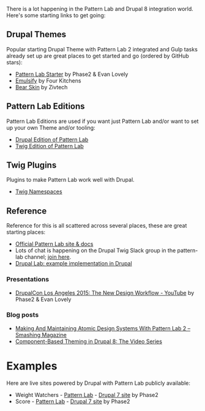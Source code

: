 ---
---

There is a lot happening in the Pattern Lab and Drupal 8 integration world. Here's some starting links to get going:

## Drupal Themes

Popular starting Drupal Theme with Pattern Lab 2 integrated and Gulp tasks already set up are great places to get started and go (ordered by GitHub stars):

- [Pattern Lab Starter](https://github.com/phase2/pattern-lab-starter) by Phase2 & Evan Lovely
- [Emulsify](http://emulsify.info/) by Four Kitchens
- [Bear Skin](https://github.com/zivtech/bear_skin/tree/8.x-2.x) by Zivtech

## Pattern Lab Editions

Pattern Lab Editions are used if you want just Pattern Lab and/or want to set up your own Theme and/or tooling:

- [Drupal Edition of Pattern Lab](https://github.com/pattern-lab/edition-php-drupal-standard)
- [Twig Edition of Pattern Lab](https://github.com/pattern-lab/edition-php-twig-standard)

## Twig Plugins

Plugins to make Pattern Lab work well with Drupal.

- [Twig Namespaces](https://github.com/EvanLovely/plugin-twig-namespaces)

## Reference

Reference for this is all scattered across several places, these are great starting places:

- [Official Pattern Lab site & docs](http://patternlab.io)
- Lots of chat is happening on the Drupal Twig Slack group in the pattern-lab channel; [join here](https://drupaltwig-slack.herokuapp.com).
- [Drupal Lab: example implementation in Drupal](https://github.com/phase2/drupal-lab/tree/master/web/themes/dashing)

### Presentations

- [DrupalCon Los Angeles 2015: The New Design Workflow - YouTube](https://www.youtube.com/watch?v=PdfxJO81cdA&feature=youtu.be) by Phase2 & Evan Lovely

### Blog posts

- [Making And Maintaining Atomic Design Systems With Pattern Lab 2 – Smashing Magazine](https://www.smashingmagazine.com/2016/07/building-maintaining-atomic-design-systems-pattern-lab/)
- [Component-Based Theming in Drupal 8: The Video Series](https://www.fourkitchens.com/blog/article/component-based-theming-drupal-8-video-series/)

# Examples

Here are live sites powered by Drupal with Pattern Lab publicly available:

- Weight Watchers - [Pattern Lab](https://www.weightwatchers.com/sites/all/themes/custom/wwvs_bts/pattern-lab/public/) - [Drupal 7 site](https://www.weightwatchers.com) by Phase2
- Score - [Pattern Lab](https://www.score.org/sites/all/themes/custom/score/dest/pattern-lab/) - [Drupal 7 site](https://www.score.org) by Phase2
